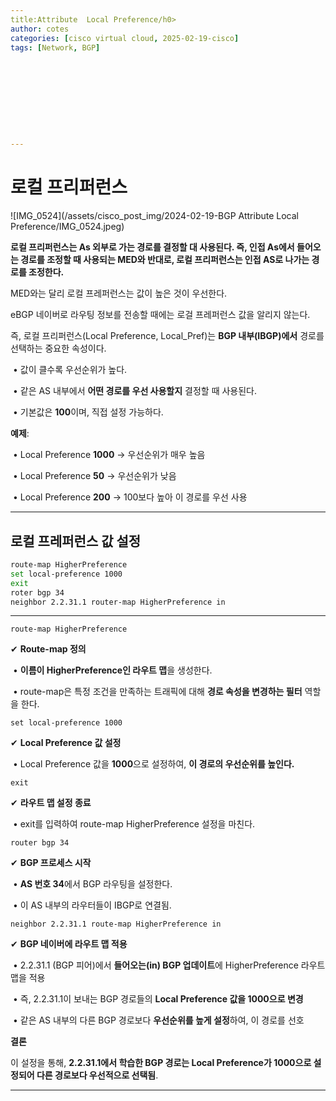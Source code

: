 ```yaml
---
title:Attribute  Local Preference/h0>
author: cotes   
categories: [cisco virtual cloud, 2025-02-19-cisco]
tags: [Network, BGP]










---
```


# 로컬 프리퍼런스

![IMG_0524](/assets/cisco_post_img/2024-02-19-BGP Attribute  Local Preference/IMG_0524.jpeg)

**로컬 프리퍼런스는 As 외부로 가는 경로를 결정할 대 사용된다. 즉, 인접 As에서 들어오는 경로를 조정할 때 사용되는 MED와 반대로, 로컬 프리퍼런스는 인접 AS로 나가는 경로를 조정한다.**

MED와는 달리 로컬 프레퍼런스는 값이 높은 것이 우선한다.

eBGP 네이버로 라우팅 정보를 전송할 때에는 로걸 프레퍼런스 값을 알리지 않는다.

즉, 로컬 프리퍼런스(Local Preference, Local_Pref)는 **BGP 내부(IBGP)에서** 경로를 선택하는 중요한 속성이다.

​	•	값이 클수록 우선순위가 높다.

​	•	같은 AS 내부에서 **어떤 경로를 우선 사용할지** 결정할 때 사용된다.

​	•	기본값은 **100**이며, 직접 설정 가능하다.



**예제**:

​	•	Local Preference **1000** → 우선순위가 매우 높음

​	•	Local Preference **50** → 우선순위가 낮음

​	•	Local Preference **200** → 100보다 높아 이 경로를 우선 사용

------

## 로컬 프레퍼런스 값 설정

```bash
route-map HigherPreference
set local-preference 1000
exit
roter bgp 34
neighbor 2.2.31.1 router-map HigherPreference in
```

------



```
route-map HigherPreference
```

✔ **Route-map 정의**

​	•	**이름이 HigherPreference인 라우트 맵**을 생성한다.

​	•	route-map은 특정 조건을 만족하는 트래픽에 대해 **경로 속성을 변경하는 필터** 역할을 한다.

```
set local-preference 1000
```

✔ **Local Preference 값 설정**

​	•	Local Preference 값을 **1000**으로 설정하여, **이 경로의 우선순위를 높인다.**

```
exit
```

✔ **라우트 맵 설정 종료**

​	•	exit를 입력하여 route-map HigherPreference 설정을 마친다.

```
router bgp 34
```

✔ **BGP 프로세스 시작**

​	•	**AS 번호 34**에서 BGP 라우팅을 설정한다.

​	•	이 AS 내부의 라우터들이 IBGP로 연결됨.

```
neighbor 2.2.31.1 route-map HigherPreference in
```

✔ **BGP 네이버에 라우트 맵 적용**

​	•	2.2.31.1 (BGP 피어)에서 **들어오는(in) BGP 업데이트**에 HigherPreference 라우트 맵을 적용

​	•	즉, 2.2.31.1이 보내는 BGP 경로들의 **Local Preference 값을 1000으로 변경**

​	•	같은 AS 내부의 다른 BGP 경로보다 **우선순위를 높게 설정**하여, 이 경로를 선호

**결론**



이 설정을 통해, **2.2.31.1에서 학습한 BGP 경로는 Local Preference가 1000으로 설정되어 다른 경로보다 우선적으로 선택됨**.

------

